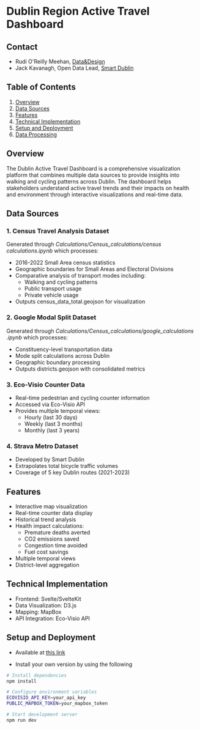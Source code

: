 # Dublin Region Active Travel Dashboard 

## Contact
* Rudi O'Reilly Meehan, [Data&Design](https://www.dataanddesign.ie/)
* Jack Kavanagh, Open Data Lead, [Smart Dublin](jack.kavanagh@dublincity.ie)

## Table of Contents
1. [Overview](#overview)
2. [Data Sources](#data-sources)
3. [Features](#features)
4. [Technical Implementation](#technical-implementation)
5. [Setup and Deployment](#setup)
6. [Data Processing](#data-processing)

## Overview <a name="overview"></a>
The Dublin Active Travel Dashboard is a comprehensive visualization platform that combines multiple data sources to provide insights into walking and cycling patterns across Dublin. The dashboard helps stakeholders understand active travel trends and their impacts on health and environment through interactive visualizations and real-time data.

## Data Sources <a name="data-sources"></a>

### 1. Census Travel Analysis Dataset
Generated through _Calculations/Census_calculations/census calculations.ipynb_ which processes:
* 2016-2022 Small Area census statistics 
* Geographic boundaries for Small Areas and Electoral Divisions
* Comparative analysis of transport modes including:
   * Walking and cycling patterns
   * Public transport usage
   * Private vehicle usage
* Outputs census_data_total.geojson for visualization

### 2. Google Modal Split Dataset
Generated through _Calculations/Census_calculations/google_calculations
.ipynb_ which processes:
* Constituency-level transportation data
* Mode split calculations across Dublin
* Geographic boundary processing 
* Outputs districts.geojson with consolidated metrics

### 3. Eco-Visio Counter Data
* Real-time pedestrian and cycling counter information
* Accessed via Eco-Visio API
* Provides multiple temporal views:
   * Hourly (last 30 days)
   * Weekly (last 3 months)
   * Monthly (last 3 years)

### 4. Strava Metro Dataset
* Developed by Smart Dublin
* Extrapolates total bicycle traffic volumes
* Coverage of 5 key Dublin routes (2021-2023)

## Features <a name="features"></a>
* Interactive map visualization
* Real-time counter data display 
* Historical trend analysis
* Health impact calculations:
   * Premature deaths averted
   * CO2 emissions saved
   * Congestion time avoided
   * Fuel cost savings
* Multiple temporal views
* District-level aggregation

## Technical Implementation <a name="technical-implementation"></a>
* Frontend: Svelte/SvelteKit
* Data Visualization: D3.js
* Mapping: MapBox
* API Integration: Eco-Visio API

## Setup and Deployment <a name="setup"></a>

* Available at [this link](https://active-travel-dublin.vercel.app/)

* Install your own version by using the following
```bash
# Install dependencies
npm install

# Configure environment variables
ECOVISIO_API_KEY=your_api_key
PUBLIC_MAPBOX_TOKEN=your_mapbox_token

# Start development server
npm run dev




